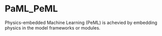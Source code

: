 # PaML_PeML
Physics-embedded Machine Learning (PeML) is achevied by embedding physics in the model frameworks or  modules.
